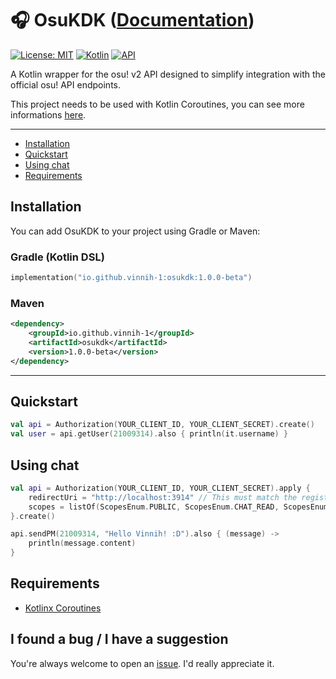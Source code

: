 # 🎧 OsuKDK ([Documentation](https://vinnih-1.github.io/osu-kotlin-sdk/))

[![License: MIT](https://img.shields.io/badge/License-MIT-blue.svg)](LICENSE)
[![Kotlin](https://img.shields.io/badge/Kotlin-2.2.0-blueviolet?logo=kotlin)](https://kotlinlang.org)
[![API](https://img.shields.io/badge/osu!%20API-v2-orange)](https://osu.ppy.sh/docs/index.html)

A Kotlin wrapper for the osu! v2 API designed to simplify integration with the official osu! API endpoints.

This project needs to be used with Kotlin Coroutines, you can see more informations [here](https://github.com/Kotlin/kotlinx.coroutines).

---

- [Installation](https://github.com/Vinnih-1/osu-kotlin-sdk/tree/master#-installation)
- [Quickstart](https://github.com/Vinnih-1/osu-kotlin-sdk/tree/master#-quickstart)
- [Using chat](https://github.com/Vinnih-1/osu-kotlin-sdk/tree/master#-using-chat)
- [Requirements](https://github.com/Vinnih-1/osu-kotlin-sdk/tree/master#-requirements)

## Installation

You can add OsuKDK to your project using Gradle or Maven:

### Gradle (Kotlin DSL)

```kotlin
implementation("io.github.vinnih-1:osukdk:1.0.0-beta")
```

### Maven

```xml
<dependency>
    <groupId>io.github.vinnih-1</groupId>
    <artifactId>osukdk</artifactId>
    <version>1.0.0-beta</version>
</dependency>
```
---

## Quickstart

```kotlin
val api = Authorization(YOUR_CLIENT_ID, YOUR_CLIENT_SECRET).create()
val user = api.getUser(21009314).also { println(it.username) }
```

## Using chat

```kotlin
val api = Authorization(YOUR_CLIENT_ID, YOUR_CLIENT_SECRET).apply {
    redirectUri = "http://localhost:3914" // This must match the registered Application Callback URL exactly.
    scopes = listOf(ScopesEnum.PUBLIC, ScopesEnum.CHAT_READ, ScopesEnum.CHAT_WRITE_MANAGE, ScopesEnum.CHAT_WRITE)
}.create()

api.sendPM(21009314, "Hello Vinnih! :D").also { (message) ->
    println(message.content)
}
```

## Requirements

- [Kotlinx Coroutines](https://github.com/Kotlin/kotlinx.coroutines)

## I found a bug / I have a suggestion

You're always welcome to open an [issue](https://github.com/Vinnih-1/osu-kotlin-sdk/issues). I'd really appreciate it.